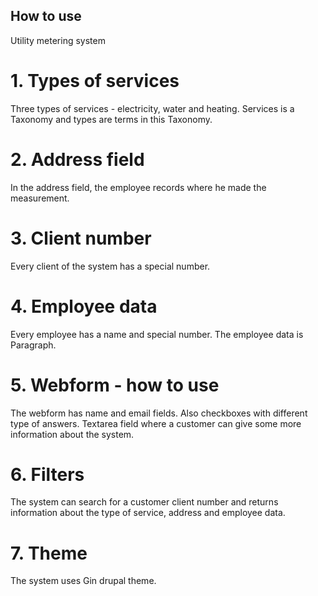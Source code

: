 
## How to use
Utility metering system

# 1. Types of services
Three types of services - electricity, water and heating. Services is a Taxonomy and types are terms in this 
Taxonomy.
# 2. Address field
In the address field, the employee records where he made the measurement.
# 3. Client number
Every client of the system has a special number.
# 4. Employee data
Every employee has a name and special number. The employee data is Paragraph.
# 5. Webform - how to use
The webform has name and email fields. Also checkboxes with different type of 
answers. Textarea field where a customer can give some more information about 
the system. 
# 6. Filters
The system can search for a customer client number and returns information about
the type of service, address and employee data.
# 7. Theme
The system uses Gin drupal theme.